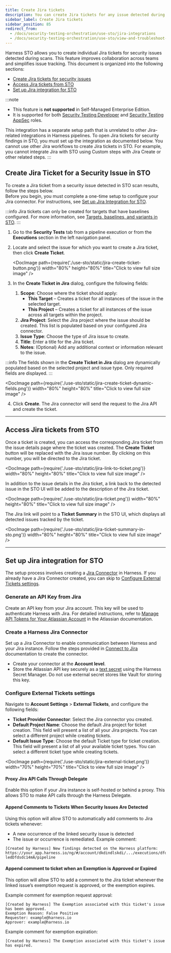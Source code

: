 ```yaml
---
title: Create Jira tickets
description: You can create Jira tickets for any issue detected during an STO pipeline execution.
sidebar_label: Create Jira tickets
sidebar_position: 85
redirect_from: 
  - /docs/security-testing-orchestration/use-sto/jira-integrations
  - /docs/security-testing-orchestration/use-sto/view-and-troubleshoot-vulnerabilities/jira-integrations
---
```


Harness STO allows you to create individual Jira tickets for security issues detected during scans. This feature improves collaboration across teams and simplifies issue tracking. This document is organized into the following sections:

- [Create Jira tickets for security issues](#create-jira-ticket-for-a-security-issue-in-sto)
- [Access Jira tickets from STO](#access-jira-tickets-from-sto)
- [Set up Jira integration for STO](#configure-external-tickets-settings)


:::note
- This feature is **not supported** in Self-Managed Enterprise Edition.  
- It is supported for both [Security Testing Developer](https://docs.platform/role-based-access-control/add-manage-roles/#module-specific-roles) and [Security Testing AppSec](https://docs.platform/role-based-access-control/add-manage-roles/#module-specific-roles) roles.  

This integration has a separate setup path that is unrelated to other Jira-related integrations in Harness pipelines. To open Jira tickets for security findings in STO, you must set up the integration as documented below. You cannot use other Jira workflows to create Jira tickets in STO. For example, you cannot integrate Jira with STO using Custom steps with Jira Create or other related steps.
:::


## Create Jira Ticket for a Security Issue in STO

To create a Jira ticket from a security issue detected in STO scan results, follow the steps below.  
Before you begin, you must complete a one-time setup to configure your Jira connector. For instructions, see [Set up Jira Integration for STO](#set-up-jira-integration-for-sto).

:::info
Jira tickets can only be created for targets that have baselines configured. For more information, see [Targets, baselines, and variants in STO](/docs/security-testing-orchestration/get-started/key-concepts/targets-and-baselines).
:::

1. Go to the **Security Tests** tab from a pipeline execution or from the **Executions** section in the left navigation panel.

2. Locate and select the issue for which you want to create a Jira ticket, then click **Create Ticket**.

   <DocImage path={require('./use-sto/static/jira-create-ticket-button.png')} width="80%" height="80%" title="Click to view full size image" />

3. In the **Create Ticket in Jira** dialog, configure the following fields:

   1. **Scope**: Choose where the ticket should apply:
      - **This Target** – Creates a ticket for all instances of the issue in the selected target.
      - **This Project** – Creates a ticket for all instances of the issue across all targets within the project.
   2. **Jira Project**: Select the Jira project where the issue should be created. This list is populated based on your configured Jira connector.
   3. **Issue Type**: Choose the type of Jira issue to create.
   4. **Title**: Enter a title for the Jira ticket.
   5. **Notes**: (Optional) Add any additional context or information relevant to the issue.

:::info
The fields shown in the **Create Ticket in Jira** dialog are dynamically populated based on the selected project and issue type. Only required fields are displayed.
:::

   <DocImage path={require('./use-sto/static/jira-create-ticket-dynamic-fields.png')} width="80%" height="80%" title="Click to view full size image" />

4. Click **Create**. The Jira connector will send the request to the Jira API and create the ticket.

---

## Access Jira tickets from STO

Once a ticket is created, you can access the corresponding Jira ticket from the issue details page where the ticket was created. The **Create Ticket** button will be replaced with the Jira issue number. By clicking on this number, you will be directed to the Jira ticket.

<DocImage path={require('./use-sto/static/jira-link-to-ticket.png')} width="80%" height="80%" title="Click to view full size image" />  

In addition to the issue details in the Jira ticket, a link back to the detected issue in the STO UI will be added to the description of the Jira ticket.

<DocImage path={require('./use-sto/static/jira-ticket.png')} width="80%" height="80%" title="Click to view full size image" />  

The Jira link will point to a **Ticket Summary** in the STO UI, which displays all detected issues tracked by the ticket.

<DocImage path={require('./use-sto/static/jira-ticket-summary-in-sto.png')} width="80%" height="80%" title="Click to view full size image" />


---

## Set up Jira integration for STO

The setup process involves creating a [Jira Connector](/docs/platform/connectors/ticketing-systems/connect-to-jira) in Harness. If you already have a Jira Connector created, you can skip to [Configure External Tickets settings](#configure-external-tickets-settings).

### Generate an API Key from Jira  
Create an API key from your Jira account. This key will be used to authenticate Harness with Jira. For detailed instructions, refer to [Manage API Tokens for Your Atlassian Account](https://support.atlassian.com/atlassian-account/docs/manage-api-tokens-for-your-atlassian-account/) in the Atlassian documentation.

### Create a Harness Jira Connector  
Set up a Jira Connector to enable communication between Harness and your Jira instance. Follow the steps provided in [Connect to Jira](https://docs.platform/connectors/ticketing-systems/connect-to-jira/) documentation to create the connector.  
- Create your connector at the **Account level**. 
- Store the Atlassian API key securely as a [text secret](https://docs.platform/secrets/add-use-text-secrets) using the Harness Secret Manager. Do not use external secret stores like Vault for storing this key.

### Configure External Tickets settings

Navigate to **Account Settings** > **External Tickets**, and configure the following fields:

- **Ticket Provider Connector**: Select the Jira connector you created.  
- **Default Project Name**: Choose the default Jira project for ticket creation. This field will present a list of all your Jira projects. You can select a different project while creating tickets.  
- **Default Issue Type**: Choose the default Ticket type for ticket creation. This field will present a list of all your available ticket types. You can select a different ticket type while creating tickets.

<DocImage path={require('./use-sto/static/jira-external-ticket.png')} width="70%" height="70%" title="Click to view full size image" />

#### Proxy Jira API Calls Through Delegate  
Enable this option if your Jira instance is self-hosted or behind a proxy. This allows STO to make API calls through the Harness Delegate.

#### Append Comments to Tickets When Security Issues Are Detected  
Using this option will allow STO to automatically add comments to Jira tickets whenever:
- A new occurrence of the linked security issue is detected
- The issue or occurrence is remediated.
Example comment:
```
[Created by Harness] New findings detected on the Harness platform:  
https://your_app.harness.io/ng/#/account/dkdindlskdi/.../executions/dfdfed6-ledDfdsdc14mA/pipeline
```

#### Append comment to ticket when an Exemption is Approved or Expired
This option will allow STO to add a comment to the Jira ticket whenever the linked issue’s exemption request is approved, or the exemption expires.

Example comment for exemption request approval:
```
[Created by Harness] The Exemption associated with this ticket's issue has been approved. 
Exemption Reason: False Positive
Requester: example@harness.io
Approver: example@harness.io
```

Example comment for exemption expiration:
```
[Created by Harness] The Exemption associated with this ticket's issue has expired.
```



